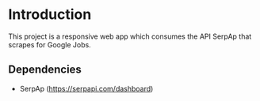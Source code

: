 # Introduction

This project is a responsive web app which consumes the API SerpAp that scrapes for Google Jobs.

## Dependencies
- SerpAp (https://serpapi.com/dashboard)
